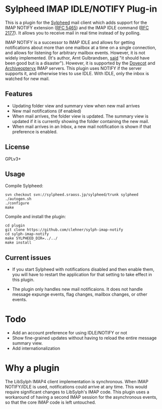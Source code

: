 # Sylpheed IMAP IDLE/NOTIFY Plug-in

This is a plugin for the [Sylpheed][] mail client which adds support for the
IMAP NOTIFY extension ([RFC 5465][]) and the IMAP IDLE command ([RFC 2177][]).
It allows you to receive mail in real time instead of by polling.

IMAP NOTIFY is a successor to IMAP IDLE and allows for getting notifications
about more than one mailbox at a time on a single connection, and allows for
listening for arbitrary mailbox events. However, it is not widely implemented.
(It's author, Arnt Gulbrandsen, [said][Arnt] "it should have been good but is a
disaster"). However, it is supported by the [Dovecot][] and [Archiveopteryx][]
IMAP servers. This plugin uses NOTIFY if the server supports it, and otherwise
tries to use IDLE. With IDLE, only the inbox is watched for new mail.

[Sylpheed]: http://sylpheed.sraoss.jp/en/
[RFC 5465]: https://tools.ietf.org/html/rfc5465
[RFC 2177]: https://tools.ietf.org/html/rfc2177
[Archiveopteryx]: http://www.archiveopteryx.org/
[Dovecot]: http://dovecot.org/
[Arnt]: http://rant.gulbrandsen.priv.no/good-bad-rfc

## Features

- Updating folder view and summary view when new mail arrives
- New mail notifications (if enabled)
- When mail arrives, the folder view is updated. The summary view is updated if
  it is currently showing the folder containing the new mail.
- When mail arrives in an Inbox, a new mail notification is shown if that
  preference is enabled.

## License

GPLv3+

## Usage

Compile Sylpheed:

```
svn checkout svn://sylpheed.sraoss.jp/sylpheed/trunk sylpheed
./autogen.sh
./configure
make
```

Compile and install the plugin:

```
cd plugin
git clone https://github.com/clehner/sylph-imap-notify
cd sylph-imap-notify
make SYLPHEED_DIR=../../
make install
```

## Current issues

- If you start Sylpheed with notifications disabled and then enable
  them, you will have to restart the application for that setting to take
  effect in this plugin.

- The plugin only handles new mail notificaions. It does not
  handle message expunge events, flag changes, mailbox changes, or other
  events.

# Todo

- Add an account preference for using IDLE/NOTIFY or not
- Show fine-grained updates without having to reload the entire message summary
  view.
- Add internationalization

# Why a plugin

The LibSylph IMAP4 client implementation is synchronous. When IMAP NOTIFY/IDLE
is used, notifications could arrive at any time. This would require significant
changes to LibSylph's IMAP code. This plugin uses a workaround of having a
second IMAP session for the asynchronous events, so that the core IMAP code is
left untouched.
